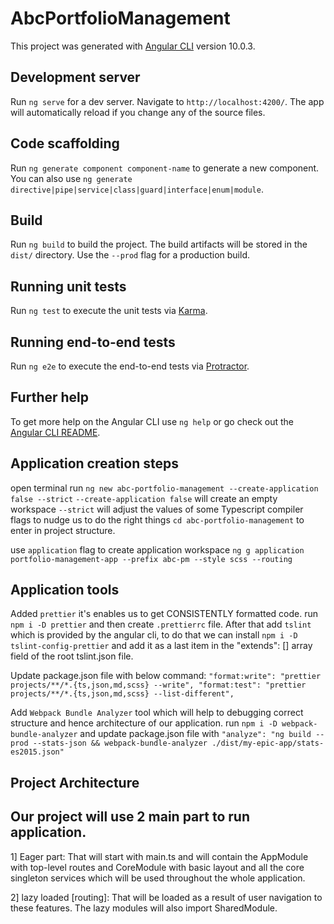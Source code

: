 # AbcPortfolioManagement

This project was generated with [Angular CLI](https://github.com/angular/angular-cli) version 10.0.3.

## Development server

Run `ng serve` for a dev server. Navigate to `http://localhost:4200/`. The app will automatically reload if you change any of the source files.

## Code scaffolding

Run `ng generate component component-name` to generate a new component. You can also use `ng generate directive|pipe|service|class|guard|interface|enum|module`.

## Build

Run `ng build` to build the project. The build artifacts will be stored in the `dist/` directory. Use the `--prod` flag for a production build.

## Running unit tests

Run `ng test` to execute the unit tests via [Karma](https://karma-runner.github.io).

## Running end-to-end tests

Run `ng e2e` to execute the end-to-end tests via [Protractor](http://www.protractortest.org/).

## Further help

To get more help on the Angular CLI use `ng help` or go check out the [Angular CLI README](https://github.com/angular/angular-cli/blob/master/README.md).

## Application creation steps

open terminal run `ng new abc-portfolio-management --create-application false --strict`
`--create-application false` will create an empty workspace
`--strict` will adjust the values of some Typescript compiler flags to nudge us to do the right things
`cd abc-portfolio-management` to enter in project structure.

use `application` flag to create application workspace
`ng g application portfolio-management-app --prefix abc-pm --style scss --routing`

## Application tools

Added `prettier` it's enables us to get CONSISTENTLY formatted code. run `npm i -D prettier` and then create `.prettierrc` file.
After that add `tslint` which is provided by the angular cli, to do that we can install `npm i -D tslint-config-prettier` and add it as a last item in the "extends": [] array field of the root tslint.json file.

Update package.json file with below command:
`"format:write": "prettier projects/**/*.{ts,json,md,scss} --write", "format:test": "prettier projects/**/*.{ts,json,md,scss} --list-different",`

Add `Webpack Bundle Analyzer` tool which will help to debugging correct structure and hence architecture of our application.
run `npm i -D webpack-bundle-analyzer` and update package.json file with `"analyze": "ng build --prod --stats-json && webpack-bundle-analyzer ./dist/my-epic-app/stats-es2015.json"`

## Project Architecture

## Our project will use 2 main part to run application.

1] Eager part: That will start with main.ts and will contain the AppModule with top-level routes and CoreModule with basic layout and all the core singleton services which will be used throughout the whole application.

2] lazy loaded [routing]: That will be loaded as a result of user navigation to these features. The lazy modules will also import SharedModule.
